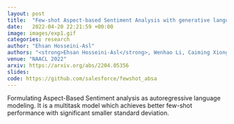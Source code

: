 ```yaml
---
layout: post
title:  "Few-shot Aspect-based Sentiment Analysis with generative language model"
date:   2022-04-20 22:21:59 +00:00
image: images/exp1.gif
categories: research
author: "Ehsan Hosseini-Asl"
authors: "<strong>Ehsan Hosseini-Asl</strong>, Wenhao Li, Caiming Xiong"
venue: "NAACL 2022"
arxiv: https://arxiv.org/abs/2204.05356
slides: 
code: https://github.com/salesforce/fewshot_absa
---
```

Formulating Aspect-Based Sentiment analysis as autoregressive language modeling. It is a multitask model which achieves better few-shot performance with significant smaller standard deviation.
